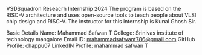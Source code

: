 VSDSquadron Reseacrh Internship 2024
The program is based on the RISC-V architecture and uses open-source tools to teach people about VLSI chip design and RISC-V. The instructor for this internship is Kunal Ghosh Sir.

Basic Details
Name: Mahammad Safwan T 
College: Srinivas institute of technology mangalore 
Email ID: mahammadsafwant786@gmail.com
GitHub Profile: chappu07
LinkedIN Profile: mahammad safwan T

